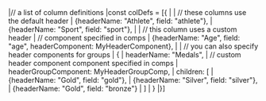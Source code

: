 <framework-specific-section frameworks="angular">
<snippet transform={false}>
|// a list of column definitions
|const colDefs = [{
|
|    // these columns use the default header
|    {headerName: "Athlete", field: "athlete"},
|    {headerName: "Sport", field: "sport"},
|
|    // this column uses a custom header
|    // component specified in comps
|    {headerName: "Age", field: "age", headerComponent: MyHeaderComponent},
|
|    // you can also specify header components for groups
|    {
|        headerName: "Medals",
|        // custom header component component specified in comps
|        headerGroupComponent: MyHeaderGroupComp,
|        children: [
|            {headerName: "Gold", field: "gold"},
|            {headerName: "Silver", field: "silver"},
|            {headerName: "Gold", field: "bronze"}
|        ]
|    }
|}]
</snippet>
</framework-specific-section>
